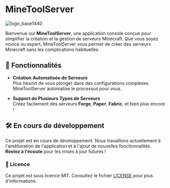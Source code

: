 <meta name="google-site-verification" content="OOvfJ2o-TNVWXzFelvpH19kw_kqq4Rum8eO0WpNDxYc" />

# MineToolServer
![logo_base1440](https://github.com/user-attachments/assets/4547e0b4-5075-44c1-accf-d6004f9d1859)

Bienvenue sur **MineToolServer**, une application console conçue pour simplifier la création et la gestion de serveurs Minecraft. Que vous soyez novice ou expert, MineToolServer vous permet de créer des serveurs Minecraft sans les complications habituelles.

## 🚀 Fonctionnalités

- **Création Automatisée de Serveurs**  
  Plus besoin de vous plonger dans des configurations complexes. MineToolServer automatise le processus pour vous.

- **Support de Plusieurs Types de Serveurs**  
  Créez facilement des serveurs **Forge**, **Paper**, **Fabric**, et bien plus encore !

## 🛠️ En cours de développement

Ce projet est en cours de développement. Nous travaillons actuellement à l'amélioration de l'application et à l'ajout de nouvelles fonctionnalités. **Restez à l'écoute** pour les mises à jour futures !

### 📜 Licence

Ce projet est sous licence MIT. Consultez le fichier [LICENSE](./LICENSE) pour plus d'informations.
